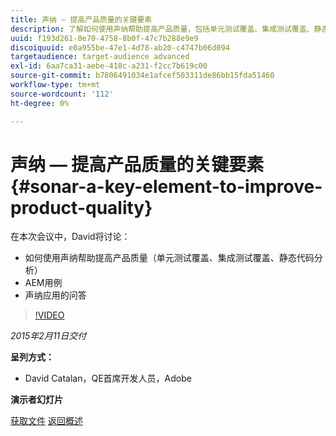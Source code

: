 ```yaml
---
title: 声纳 — 提高产品质量的关键要素
description: 了解如何使用声纳帮助提高产品质量，包括单元测试覆盖、集成测试覆盖、静态代码分析。 了解AEM用例，并获得Sonar应用程序的问答全局演示。
uuid: f193d261-0e70-4758-8b0f-47c7b288e9e9
discoiquuid: e0a955be-47e1-4d78-ab20-c4747b06d094
targetaudience: target-audience advanced
exl-id: 6aa7ca31-aebe-418c-a231-f2cc7b619c00
source-git-commit: b7806491034e1afcef503311de86bb15fda51460
workflow-type: tm+mt
source-wordcount: '112'
ht-degree: 0%

---
```


# 声纳 — 提高产品质量的关键要素{#sonar-a-key-element-to-improve-product-quality}

在本次会议中，David将讨论：

* 如何使用声纳帮助提高产品质量（单元测试覆盖、集成测试覆盖、静态代码分析）
* AEM用例
* 声纳应用的问答

>[!VIDEO](https://video.tv.adobe.com/v/19379/?quality=9)

*2015年2月11日交付*

**呈列方式：**

* David Catalan，QE首席开发人员，Adobe

**演示者幻灯片**

[获取文件](assets/cq-gems-on-aem-sonarqube-2015-02.pdf)
[返回概述](https://helpx.adobe.com/experience-manager/kt/eseminars/gems/aem-index.html)

